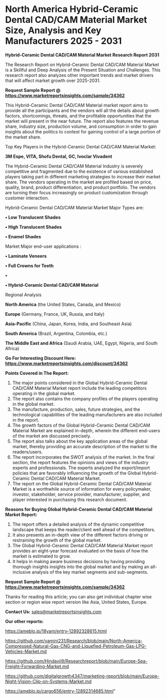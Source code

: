 # North America Hybrid-Ceramic Dental CAD/CAM Material Market Size, Analysis and Key Manufacturers 2025 - 2031

<strong>Hybrid-Ceramic Dental CAD/CAM Material Market Research Report 2031</strong>

The Research Report on Hybrid-Ceramic Dental CAD/CAM Material Market is a Skillful and Deep Analysis of the Present Situation and Challenges. This research report also analyzes other important trends and market drivers that will affect market growth over 2025-2031.

<strong>Request Sample Report @ <a href=https://www.marketreportsinsights.com/sample/34362>https://www.marketreportsinsights.com/sample/34362</a></strong>

This Hybrid-Ceramic Dental CAD/CAM Material market report aims to provide all the participants and the vendors will all the details about growth factors, shortcomings, threats, and the profitable opportunities that the market will present in the near future. The report also features the revenue share, industry size, production volume, and consumption in order to gain insights about the politics to contest for gaining control of a large portion of the market share.

Top Key Players in the Hybrid-Ceramic Dental CAD/CAM Material Market:

<strong>3M Espe, VITA, Shofu Dental, GC, Ivoclar Vivadent</strong>

The Hybrid-Ceramic Dental CAD/CAM Material Industry is severely competitive and fragmented due to the existence of various established players taking part in different marketing strategies to increase their market share. The vendors operating in the market are profiled based on price, quality, brand, product differentiation, and product portfolio. The vendors are turning their focus increasingly on product customization through customer interaction.

Hybrid-Ceramic Dental CAD/CAM Material Market Major Types are:

<strong>•  Low Translucent Shades

•  High Translucent Shades

•  Enamel Shades</strong>

Market Major end-user applications :

<strong>•  Laminate Veneers

•  Full Crowns for Teeth

•  

•  Hybrid-Ceramic Dental CAD/CAM Material</strong>

Regional Analysis

</u><strong><b>North America</b></strong> (the United States, Canada, and Mexico)

<strong><b>Europe </b></strong>(Germany, France, UK, Russia, and Italy)

<strong><b>Asia-Pacific</b></strong> (China, Japan, Korea, India, and Southeast Asia)

<strong><b>South America</b></strong> (Brazil, Argentina, Colombia, etc.)

<strong><b>The Middle East and Africa</b></strong> (Saudi Arabia, UAE, Egypt, Nigeria, and South Africa)

<strong>Go For Interesting Discount Here: <a href=https://www.marketreportsinsights.com/discount/34362>https://www.marketreportsinsights.com/discount/34362</a></strong>

<strong>Points Covered in The Report:</strong>
<ol>
  <li>The major points considered in the Global Hybrid-Ceramic Dental CAD/CAM Material Market report include the leading competitors operating in the global market.</li>
  <li>The report also contains the company profiles of the players operating in the global market.</li>
  <li>The manufacture, production, sales, future strategies, and the technological capabilities of the leading manufacturers are also included in the report.</li>
  <li>The growth factors of the Global Hybrid-Ceramic Dental CAD/CAM Material Market are explained in-depth, wherein the different end-users of the market are discussed precisely.</li>
  <li>The report also talks about the key application areas of the global market, thereby providing an accurate description of the market to the readers/users.</li>
  <li>The report incorporates the SWOT analysis of the market. In the final section, the report features the opinions and views of the industry experts and professionals. The experts analyzed the export/import policies that are favorably influencing the growth of the Global Hybrid-Ceramic Dental CAD/CAM Material Market.</li>
  <li>The report on the Global Hybrid-Ceramic Dental CAD/CAM Material Market is a worthwhile source of information for every policymaker, investor, stakeholder, service provider, manufacturer, supplier, and player interested in purchasing this research document.</li>
</ol>
<strong>Reasons for Buying Global Hybrid-Ceramic Dental CAD/CAM Material Market Report:</strong>

<ol>
  <li>The report offers a detailed analysis of the dynamic competitive landscape that keeps the reader/client well ahead of the competitors.</li>
  <li>It also presents an in-depth view of the different factors driving or restraining the growth of the global market.</li>
  <li>The Global Hybrid-Ceramic Dental CAD/CAM Material Market report provides an eight-year forecast evaluated on the basis of how the market is estimated to grow.</li>
  <li>It helps in making aware business decisions by having providing thorough insights insights into the global market and by making an all-inclusive analysis of the key market segments and sub-segments.</li>
</ol>
<strong>Request Sample Report @ <a href=https://www.marketreportsinsights.com/sample/34362>https://www.marketreportsinsights.com/sample/34362</a></strong>


Thanks for reading this article; you can also get individual chapter wise section or region wise report version like Asia, United States, Europe.

<strong>Contact Us:</strong>
sales@marketreportsinsights.com

<strong>Our other reports:</strong>

<a href=https://ameblo.jp/18yam/entry-12892328615.html>https://ameblo.jp/18yam/entry-12892328615.html</a>

<a href=https://github.com/yamini231/Research/blob/main/North-America-Compressed-Natural-Gas-CNG-and-Liquefied-Petroleum-Gas-LPG-Vehicles-Market.md>https://github.com/yamini231/Research/blob/main/North-America-Compressed-Natural-Gas-CNG-and-Liquefied-Petroleum-Gas-LPG-Vehicles-Market.md</a>

<a href=https://github.com/Hindavii9/Researchreport/blob/main/Europe-Sea-Freight-Forwarding-Market.md>https://github.com/Hindavii9/Researchreport/blob/main/Europe-Sea-Freight-Forwarding-Market.md</a>

<a href=https://github.com/digitalgrowth4347/marketing-report/blob/main/Europe-Night-Vision-Clip-on-Systems-Market.md>https://github.com/digitalgrowth4347/marketing-report/blob/main/Europe-Night-Vision-Clip-on-Systems-Market.md</a>

<a href=https://ameblo.jp/cargo656/entry-12892314685.html>https://ameblo.jp/cargo656/entry-12892314685.html</a>"
